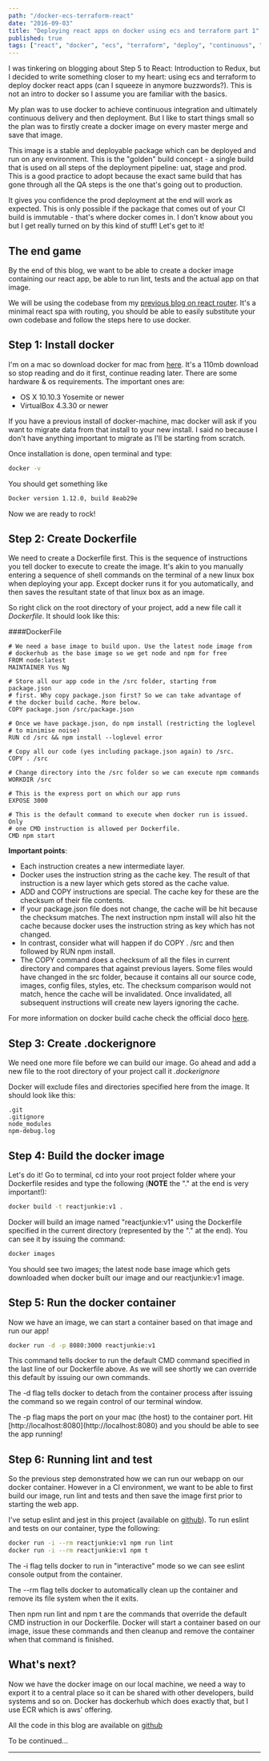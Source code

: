 ```yaml
---
path: "/docker-ecs-terraform-react"
date: "2016-09-03"
title: "Deploying react apps on docker using ecs and terraform part 1"
published: true
tags: ["react", "docker", "ecs", "terraform", "deploy", "continuous", "integration", "deployment"]
---
```


I was tinkering on blogging about Step 5 to React: Introduction to Redux, but I decided to write something closer to my heart: 
using ecs and terraform to deploy docker react apps (can I squeeze in anymore buzzwords?). This is not an intro to docker so 
I assume you are familiar with the basics. 
 
My plan was to use docker to achieve continuous integration and ultimately continuous delivery and then deployment. But I like to
start things small so the plan was to firstly create a docker image on every master merge and save that image. 

This image
is a stable and deployable package which can be deployed and run on any environment. This is the "golden" build concept - a single build
that is used on all steps of the deployment pipeline: uat, stage and prod. This is a good practice to adopt because the exact same 
build that has gone through all the QA steps is the one that's going out to production. 

It gives you confidence the prod deployment at the end
will work as expected. This is only possible if the package that comes out of your CI build is immutable - that's where docker comes in. I don't 
know about you but I get really turned on by this kind of stuff! Let's get to it!
 
## The end game
By the end of this blog, we want to be able to create a docker image containing our react app, be able to run lint, tests and the actual app
on that image.

We will be using the codebase from my [previous blog on react router](/step-four-to-react-routing-with-react-router/). It's 
a minimal react spa with routing, you should be able to easily substitute your own codebase and follow the steps here to use docker.

## Step 1: Install docker
I'm on a mac so download docker for mac from [here](https://download.docker.com/mac/stable/Docker.dmg). It's a 110mb download so stop reading and do it first, continue reading later.
There are some hardware & os requirements. The important ones are:
<ul>
<li>OS X 10.10.3 Yosemite or newer</li>
<li>VirtualBox 4.3.30 or newer</li>
</ul>

If you have a previous install of docker-machine, mac docker will ask if you want to migrate data from that install to your new install. I said no because I don't have anything
important to migrate as I'll be starting from scratch.

Once installation is done, open terminal and type:
```bash
docker -v
```

You should get something like 
```bash
Docker version 1.12.0, build 8eab29e
```

Now we are ready to rock!

## Step 2: Create Dockerfile

We need to create a Dockerfile first. This is the sequence of instructions you tell docker to execute to create the image. 
It's akin to you manually entering a sequence of shell commands on the terminal of a new linux box when deploying your app. Except
docker runs it for you automatically, and then saves the resultant state of that linux box as an image.

So right click on the root directory of your project, add a new file call it <i>Dockerfile</i>. It should look like this:

####DockerFile
```docker
# We need a base image to build upon. Use the latest node image from 
# dockerhub as the base image so we get node and npm for free
FROM node:latest
MAINTAINER Yus Ng

# Store all our app code in the /src folder, starting from package.json
# first. Why copy package.json first? So we can take advantage of 
# the docker build cache. More below.
COPY package.json /src/package.json

# Once we have package.json, do npm install (restricting the loglevel
# to minimise noise)
RUN cd /src && npm install --loglevel error

# Copy all our code (yes including package.json again) to /src. 
COPY . /src

# Change directory into the /src folder so we can execute npm commands
WORKDIR /src

# This is the express port on which our app runs
EXPOSE 3000

# This is the default command to execute when docker run is issued. Only
# one CMD instruction is allowed per Dockerfile.
CMD npm start
```

<b>Important points</b>: 
<ul>
<li>Each instruction creates a new intermediate layer.</li>
<li>Docker uses the instruction string as the cache key. The result of that instruction is a new layer which gets stored as the cache value.</li>
<li>ADD and COPY instructions are special. The cache key for these are the checksum of their file contents.</li>
<li>If your package.json file does not change, the cache will be hit because the checksum matches. The next instruction npm install will also hit the cache 
because docker uses the instruction string as key which has not changed.</li>
<li>In contrast, consider what will happen if do COPY . /src and then followed by RUN npm install.</li>
<li>The COPY command does a checksum of all the files in current directory and compares that against previous layers. Some files
would have changed in the src folder, because it contains all our source code, images, config files, styles, etc. The checksum comparison would not match, hence
the cache will be invalidated. Once invalidated, all subsequent instructions will create new layers ignoring the cache.</li>
</ul>

For more information on docker build cache check the official doco [here](https://docs.docker.com/develop/develop-images/dockerfile_best-practices/).

## Step 3: Create .dockerignore

We need one more file before we can build our image. Go ahead and add a new file to the root directory of your project call it 
<i>.dockerignore</i>

Docker will exclude files and directories specified here from the image. It should look like this:

```text
.git
.gitignore
node_modules
npm-debug.log
```

## Step 4: Build the docker image

Let's do it! Go to terminal, cd into your root project folder where your Dockerfile resides and type the following (<b>NOTE</b> the "." at the end
is very important!): 

```bash
docker build -t reactjunkie:v1 .
```

Docker will build an image named "reactjunkie:v1" using the Dockerfile specified in the current directory (represented by the "." at the end). You can see it
by issuing the command:

```bash
docker images
```

You should see two images; the latest node base image which gets downloaded when docker built our image and our reactjunkie:v1 image.

## Step 5: Run the docker container

Now we have an image, we can start a container based on that image and run our app!

```bash
docker run -d -p 8080:3000 reactjunkie:v1
```

This command tells docker to run the default CMD command specified in the last line of our Dockerfile above. As we will see shortly we can
override this default by issuing our own commands.

<p>The -d flag tells docker to detach from the container process after issuing the command so we regain control of our terminal window.</p>
The -p flag maps the port on your mac (the host) to the container port.
Hit [http://localhost:8080](http://localhost:8080) and you should be able to see the app running!

## Step 6: Running lint and test

So the previous step demonstrated how we can run our webapp on our docker container. However in a CI environment, we want to be able to first build our image,
run lint and tests and then save the image first prior to starting the web app. 

I've setup eslint and jest in this project (available on [github](https://github.com/yusinto/docker)). To run eslint and tests on our container, type 
the following:

```bash
docker run -i --rm reactjunkie:v1 npm run lint
docker run -i --rm reactjunkie:v1 npm t
```

<p>The -i flag tells docker to run in "interactive" mode so we can see eslint console output from the container.</p>
<p>The --rm flag tells docker to automatically clean up the container and remove its file system when the it exits.</p>
<p>Then npm run lint and npm t are the commands that override the default CMD instruction in our Dockerfile. Docker will start
a container based on our image, issue these commands and then cleanup and remove the container when that command is finished.</p>

## What's next?
Now we have the docker image on our local machine, we need a way to export it to a central place so it can be shared with other developers, 
build systems and so on. Docker has dockerhub which does exactly that, but I use ECR which is aws' offering.

All the code in this blog are available on [github](https://github.com/yusinto/docker)

To be continued...


---------------------------------------------------------------------------------------
